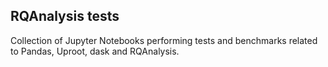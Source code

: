 RQAnalysis tests
----------------

Collection of Jupyter Notebooks performing tests and benchmarks related to Pandas, Uproot, dask and RQAnalysis.
